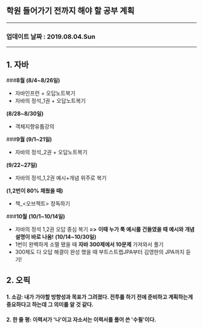
## **학원 들어가기 전까지 해야 할 공부 계획**
****
### 업데이트 날짜 : 2019.08.04.Sun
****

## 1. 자바

###**8월**
**(8/4~8/26일)**
- 자바인프런 + 오답노트복기
- 자바의 정석_1권 + 오답노트복기

**(8/28~8/30일)**
- 객체지향유툽강의

###**9월**
**(9/1~21일)**
- 자바의 정석_2권 + 오답노트복기

**(9/22~27일)**
- 자바의 정석_1,2권 예시+개념 위주로 복기

**(1,2번이 80% 채웠을 때)**
- 책_<오브젝트> 정독하기

###**10월**
**(10/1~10/14일)**
- 자바의 정석 1,2권 오답 중심 복기
**=>** **이때 누가 툭 예시를 건들였을 때 예시와 개념 설명이 바로 나옴!**
**(10/14~10/30일)**
- 1번이 완벽하게 소멸 됐을 때 **자바 300제에서 10문제** 가져와서 풀기
- 300제도 다 오답 해결이 완성 했을 때 부트스트랩JPA부터 김영한의 JPA까지 듣기!
## 2. 오픽


#### <p>**1. 소감**: 내가 가야할 방향성과 목표가 그려졌다. 전투를 하기 전에 준비하고 계획하는게 중요하다고 하는데 그 의미를 알 것 같다.</p>

#### <p>**2. 한 줄 평**:  이력서가 '나'이고 자소서는 이력서를 풀어 쓴 '수필'이다. </p >
